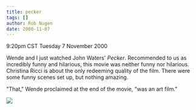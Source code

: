 ```yaml
---
title: pecker
tags: []
author: Rob Nugen
date: 2000-11-07
---
```


<title>Pecker</title>
<p class=date>9:20pm CST Tuesday 7 November 2000

<p>Wende and I just watched John Waters' <em>Pecker</em>.  Recommended
to us as incredibly funny and hilarious, this movie was neither funny
nor hilarious.  Christina Ricci is about the only redeeming quality of
the film.  There were some funny scenes set up, but nothing amazing.

<p>"That," Wende proclaimed at the end of the movie, "was an art film."

<p><img src='/images/rob/wL-ROB.gif'>

